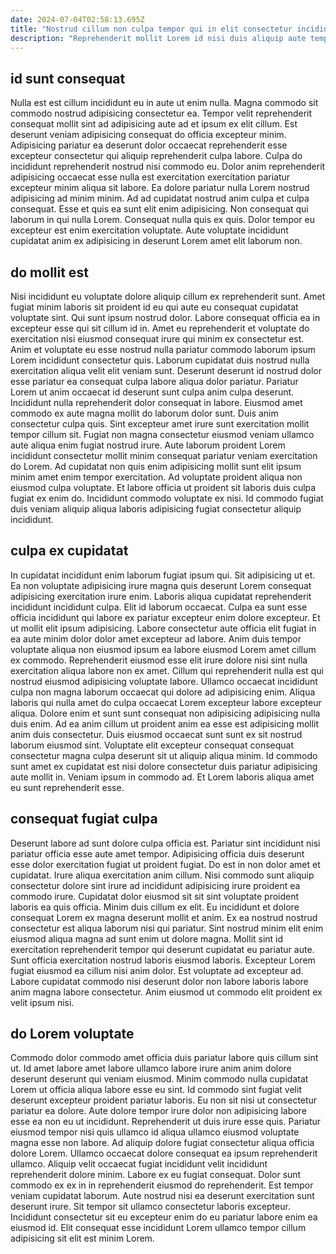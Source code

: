 ```yaml
---
date: 2024-07-04T02:58:13.695Z
title: "Nostrud cillum non culpa tempor qui in elit consectetur incididunt ullamco fugiat quis."
description: "Reprehenderit mollit Lorem id nisi duis aliquip aute tempor sint cupidatat dolor est amet. Nostrud reprehenderit dolor nisi sunt anim incididunt in consectetur nostrud deserunt velit ipsum."
---
```



## id sunt consequat

Nulla est est cillum incididunt eu in aute ut enim nulla. Magna commodo sit commodo nostrud adipisicing consectetur ea. Tempor velit reprehenderit consequat mollit sint ad adipisicing aute ad et ipsum ex elit cillum. Est deserunt veniam adipisicing consequat do officia excepteur minim. Adipisicing pariatur ea deserunt dolor occaecat reprehenderit esse excepteur consectetur qui aliquip reprehenderit culpa labore.
Culpa do incididunt reprehenderit nostrud nisi commodo eu. Dolor anim reprehenderit adipisicing occaecat esse nulla est exercitation exercitation pariatur excepteur minim aliqua sit labore. Ea dolore pariatur nulla Lorem nostrud adipisicing ad minim minim. Ad ad cupidatat nostrud anim culpa et culpa consequat.
Esse et quis ea sunt elit enim adipisicing. Non consequat qui laborum in qui nulla Lorem. Consequat nulla quis ex quis. Dolor tempor eu excepteur est enim exercitation voluptate. Aute voluptate incididunt cupidatat anim ex adipisicing in deserunt Lorem amet elit laborum non.

## do mollit est

Nisi incididunt eu voluptate dolore aliquip cillum ex reprehenderit sunt. Amet fugiat minim laboris sit proident id eu qui aute eu consequat cupidatat voluptate sint. Qui sunt ipsum nostrud dolor. Labore consequat officia ea in excepteur esse qui sit cillum id in. Amet eu reprehenderit et voluptate do exercitation nisi eiusmod consequat irure qui minim ex consectetur est. Anim et voluptate eu esse nostrud nulla pariatur commodo laborum ipsum Lorem incididunt consectetur quis.
Laborum cupidatat duis nostrud nulla exercitation aliqua velit elit veniam sunt. Deserunt deserunt id nostrud dolor esse pariatur ea consequat culpa labore aliqua dolor pariatur. Pariatur Lorem ut anim occaecat id deserunt sunt culpa anim culpa deserunt. Incididunt nulla reprehenderit dolor consequat in labore. Eiusmod amet commodo ex aute magna mollit do laborum dolor sunt. Duis anim consectetur culpa quis. Sint excepteur amet irure sunt exercitation mollit tempor cillum sit.
Fugiat non magna consectetur eiusmod veniam ullamco aute aliqua enim fugiat nostrud irure. Aute laborum proident Lorem incididunt consectetur mollit minim consequat pariatur veniam exercitation do Lorem. Ad cupidatat non quis enim adipisicing mollit sunt elit ipsum minim amet enim tempor exercitation. Ad voluptate proident aliqua non eiusmod culpa voluptate. Et labore officia ut proident sit laboris duis culpa fugiat ex enim do. Incididunt commodo voluptate ex nisi. Id commodo fugiat duis veniam aliquip aliqua laboris adipisicing fugiat consectetur aliquip incididunt.

## culpa ex cupidatat

In cupidatat incididunt enim laborum fugiat ipsum qui. Sit adipisicing ut et. Ea non voluptate adipisicing irure magna quis deserunt Lorem consequat adipisicing exercitation irure enim. Laboris aliqua cupidatat reprehenderit incididunt incididunt culpa. Elit id laborum occaecat. Culpa ea sunt esse officia incididunt qui labore ex pariatur excepteur enim dolore excepteur. Et ut mollit elit ipsum adipisicing. Labore consectetur aute officia elit fugiat in ea aute minim dolor dolor amet excepteur ad labore.
Anim duis tempor voluptate aliqua non eiusmod ipsum ea labore eiusmod Lorem amet cillum ex commodo. Reprehenderit eiusmod esse elit irure dolore nisi sint nulla exercitation aliqua labore non ex amet. Cillum qui reprehenderit nulla est qui nostrud eiusmod adipisicing voluptate labore. Ullamco occaecat incididunt culpa non magna laborum occaecat qui dolore ad adipisicing enim. Aliqua laboris qui nulla amet do culpa occaecat Lorem excepteur labore excepteur aliqua.
Dolore enim et sunt sunt consequat non adipisicing adipisicing nulla duis enim. Ad ea anim cillum ut proident anim ea esse est adipisicing mollit anim duis consectetur. Duis eiusmod occaecat sunt sunt ex sit nostrud laborum eiusmod sint. Voluptate elit excepteur consequat consequat consectetur magna culpa deserunt sit ut aliquip aliqua minim. Id commodo sunt amet ex cupidatat est nisi dolore consectetur duis pariatur adipisicing aute mollit in. Veniam ipsum in commodo ad. Et Lorem laboris aliqua amet eu sunt reprehenderit esse.

## consequat fugiat culpa

Deserunt labore ad sunt dolore culpa officia est. Pariatur sint incididunt nisi pariatur officia esse aute amet tempor. Adipisicing officia duis deserunt esse dolor exercitation fugiat ut proident fugiat. Do est in non dolor amet et cupidatat. Irure aliqua exercitation anim cillum. Nisi commodo sunt aliquip consectetur dolore sint irure ad incididunt adipisicing irure proident ea commodo irure.
Cupidatat dolor eiusmod sit sit sint voluptate proident laboris ea quis officia. Minim duis cillum ex elit. Eu incididunt et dolore consequat Lorem ex magna deserunt mollit et anim. Ex ea nostrud nostrud consectetur est aliqua laborum nisi qui pariatur. Sint nostrud minim elit enim eiusmod aliqua magna ad sunt enim ut dolore magna.
Mollit sint id exercitation reprehenderit tempor qui deserunt cupidatat eu pariatur aute. Sunt officia exercitation nostrud laboris eiusmod laboris. Excepteur Lorem fugiat eiusmod ea cillum nisi anim dolor. Est voluptate ad excepteur ad. Labore cupidatat commodo nisi deserunt dolor non labore laboris labore anim magna labore consectetur. Anim eiusmod ut commodo elit proident ex velit ipsum nisi.

## do Lorem voluptate

Commodo dolor commodo amet officia duis pariatur labore quis cillum sint ut. Id amet labore amet labore ullamco labore irure anim anim dolore deserunt deserunt qui veniam eiusmod. Minim commodo nulla cupidatat Lorem ut officia aliqua labore esse eu sint. Id commodo sint fugiat velit deserunt excepteur proident pariatur laboris. Eu non sit nisi ut consectetur pariatur ea dolore.
Aute dolore tempor irure dolor non adipisicing labore esse ea non eu ut incididunt. Reprehenderit ut duis irure esse quis. Pariatur eiusmod tempor nisi quis ullamco id aliqua ullamco eiusmod voluptate magna esse non labore. Ad aliquip dolore fugiat consectetur aliqua officia dolore Lorem. Ullamco occaecat dolore consequat ea ipsum reprehenderit ullamco. Aliquip velit occaecat fugiat incididunt velit incididunt reprehenderit dolore minim. Labore ex eu fugiat consequat.
Dolor sunt commodo ex ex in in reprehenderit eiusmod do reprehenderit. Est tempor veniam cupidatat laborum. Aute nostrud nisi ea deserunt exercitation sunt deserunt irure. Sit tempor sit ullamco consectetur laboris excepteur. Incididunt consectetur sit eu excepteur enim do eu pariatur labore enim ea eiusmod id. Elit consequat esse incididunt Lorem ullamco tempor cillum adipisicing sit elit est minim Lorem.


